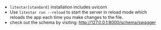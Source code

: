 - `litestar[standard]` installation includes uvicorn
- Use `litestar run --reload` to start the server in reload mode which reloads the app each time you make changes to the file.
- check out the schema by visiting: http://127.0.0.1:8000/schema/swagger
